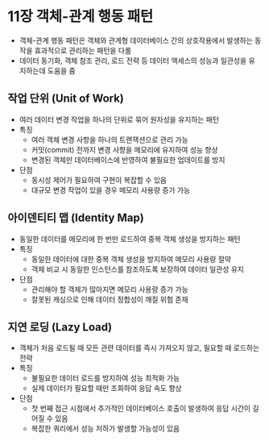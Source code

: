 # 11장 객체-관계 행동 패턴
- 객체-관계 행동 패턴은 객체와 관계형 데이터베이스 간의 상호작용에서 발생하는 동작을 효과적으로 관리하는 패턴을 다룸
- 데이터 동기화, 객체 참조 관리, 로드 전략 등 데이터 액세스의 성능과 일관성을 유지하는데 도움을 줌

## 작업 단위 (Unit of Work)
- 여러 데이터 변경 작업을 하나의 단위로 묶어 원자성을 유지하는 패턴
- 특징
    - 여러 객체 변경 사항을 하나의 트랜잭션으로 관리 가능
    - 커밋(commit) 전까지 변경 사항을 메모리에 유지하여 성능 향상
    - 변경된 객체만 데이터베이스에 반영하여 불필요한 업데이트를 방지
- 단점
    - 동시성 제어가 필요하여 구현이 복잡할 수 있음
    - 대규모 변경 작업이 있을 경우 메모리 사용량 증가 가능

## 아이덴티티 맵 (Identity Map)
- 동일한 데이터를 메모리에 한 번만 로드하여 중복 객체 생성을 방지하는 패턴
- 특징
    - 동일한 데이터에 대한 중복 객체 생성을 방지하여 메모리 사용량 절약
    - 객체 비교 시 동일한 인스턴스를 참조하도록 보장하여 데이터 일관성 유지
- 단점
    - 관리해야 할 객체가 많아지면 메모리 사용량 증가 가능
    - 잘못된 캐싱으로 인해 데이터 정합성이 깨질 위험 존재

## 지연 로딩 (Lazy Load)
- 객체가 처음 로드될 때 모든 관련 데이터를 즉시 가져오지 않고, 필요할 때 로드하는 전략
- 특징
    - 불필요한 데이터 로드를 방지하여 성능 최적화 가능
    - 실제 데이터가 필요할 때만 조회하여 응답 속도 향상
- 단점
    - 첫 번째 접근 시점에서 추가적인 데이터베이스 호출이 발생하여 응답 시간이 길어질 수 있음
    - 복잡한 쿼리에서 성능 저하가 발생할 가능성이 있음
